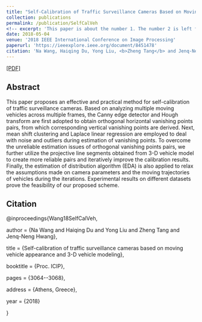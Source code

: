 ```yaml
---
title: "Self-Calibration of Traffic Surveillance Cameras Based on Moving Vehicle Appearance and 3-D Vehicle Modeling"
collection: publications
permalink: /publication/SelfCalVeh
<!-- excerpt: 'This paper is about the number 1. The number 2 is left for future work.' -->
date: 2018-05-04
venue: '2018 IEEE International Conference on Image Processing'
paperurl: 'https://ieeexplore.ieee.org/document/8451478'
citation: 'Na Wang, Haiqing Du, Yong Liu, <b>Zheng Tang</b> and Jenq-Neng Hwang.&quot;"Self-Calibration of Traffic Surveillance Cameras Based on Moving Vehicle Appearance and 3-D Vehicle Modeling".&quot;<i>Proceedings of 2018 IEEE International Conference on Image Processing (ICIP 2018)</i>.&quot;pp. 3064-3068.&quot;2018.'
---
```

[[PDF]](https://ieeexplore.ieee.org/document/8451478)


## Abstract
This paper proposes an effective and practical method for self-calibration of traffic surveillance cameras. Based on analyzing multiple moving vehicles across multiple frames, the Canny edge detector and Hough transform are first adopted to obtain orthogonal horizontal vanishing points pairs, from which corresponding vertical vanishing points are derived. Next, mean shift clustering and Laplace linear regression are employed to deal with noise and outliers during estimation of vanishing points. To overcome the unreliable estimation issues of orthogonal vanishing points pairs, we further utilize the projective line segments obtained from 3-D vehicle model to create more reliable pairs and iteratively improve the calibration results. Finally, the estimation of distribution algorithm (EDA) is also applied to relax the assumptions made on camera parameters and the moving trajectories of vehicles during the iterations. Experimental results on different datasets prove the feasibility of our proposed scheme.


## Citation
@inproceedings{Wang18SelfCalVeh,

author = {Na Wang and Haiqing Du and Yong Liu and Zheng Tang and Jenq-Neng Hwang},

title = {Self-calibration of traffic surveillance cameras based on moving vehicle appearance and 3-D vehicle modeling},

booktitle = {Proc. ICIP},

pages = {3064--3068}, 

address = {Athens, Greece},

year = {2018}

}